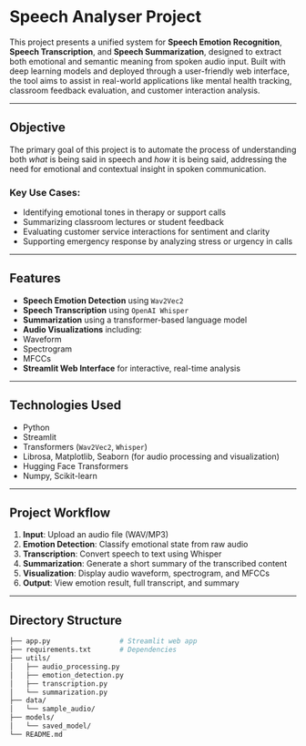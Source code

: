# Speech Analyser Project 

This project presents a unified system for **Speech Emotion Recognition**, **Speech Transcription**, and **Speech Summarization**, designed to extract both emotional and semantic meaning from spoken audio input. Built with deep learning models and deployed through a user-friendly web interface, the tool aims to assist in real-world applications like mental health tracking, classroom feedback evaluation, and customer interaction analysis.

---

## Objective

The primary goal of this project is to automate the process of understanding both *what* is being said in speech and *how* it is being said, addressing the need for emotional and contextual insight in spoken communication.

### Key Use Cases:
- Identifying emotional tones in therapy or support calls
- Summarizing classroom lectures or student feedback
- Evaluating customer service interactions for sentiment and clarity
- Supporting emergency response by analyzing stress or urgency in calls

---

##  Features

-  **Speech Emotion Detection** using `Wav2Vec2`
-  **Speech Transcription** using `OpenAI Whisper`
-  **Summarization** using a transformer-based language model
-  **Audio Visualizations** including:
  - Waveform
  - Spectrogram
  - MFCCs
-  **Streamlit Web Interface** for interactive, real-time analysis

---

## Technologies Used

- Python  
- Streamlit  
- Transformers (`Wav2Vec2`, `Whisper`)  
- Librosa, Matplotlib, Seaborn (for audio processing and visualization)  
- Hugging Face Transformers  
- Numpy, Scikit-learn

---

## Project Workflow

1. **Input**: Upload an audio file (WAV/MP3)
2. **Emotion Detection**: Classify emotional state from raw audio
3. **Transcription**: Convert speech to text using Whisper
4. **Summarization**: Generate a short summary of the transcribed content
5. **Visualization**: Display audio waveform, spectrogram, and MFCCs
6. **Output**: View emotion result, full transcript, and summary

---

## Directory Structure

```bash
├── app.py                 # Streamlit web app
├── requirements.txt       # Dependencies
├── utils/
│   ├── audio_processing.py
│   ├── emotion_detection.py
│   ├── transcription.py
│   └── summarization.py
├── data/
│   └── sample_audio/
├── models/
│   └── saved_model/
└── README.md
